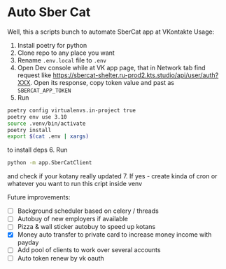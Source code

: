 # Auto Sber Cat

Well, this a scripts bunch to automate SberCat app at VKontakte 
Usage:
1. Install poetry for python
2. Clone repo to any place you want
3. Rename `.env.local` file to `.env`
4. Open Dev console while at VK app page, that in Network tab find request like https://sbercat-shelter.ru-prod2.kts.studio/api/user/auth?XXX.
Open its response, copy token value and past as `SBERCAT_APP_TOKEN`  
5. Run
```bash
poetry config virtualenvs.in-project true
poetry env use 3.10
source .venv/bin/activate
poetry install
export $(cat .env | xargs)
```
to install deps
6. Run
```bash
python -m app.SberCatClient
```
and check if your kotany really updated
7. If yes - create kinda of cron or whatever you want to run this cript inside venv

Future improvements:   
- [ ] Background scheduler based on celery / threads
- [ ] Autobuy of new employers if available 
- [ ] Pizza & wall sticker autobuy to speed up kotans
- [x] Money auto transfer to private card to increase money income with payday
- [ ] Add pool of clients to work over several accounts
- [ ] Auto token renew by vk oauth
